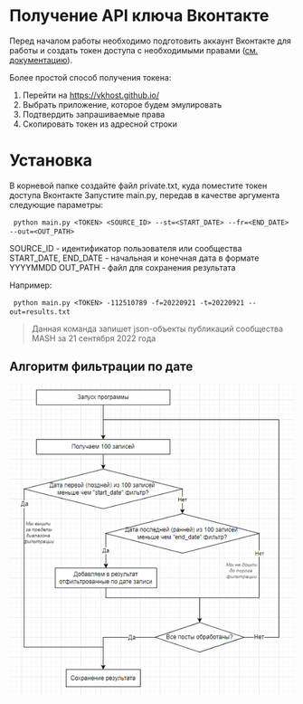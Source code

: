 
# Получение API ключа Вконтакте
Перед началом работы необходимо подготовить аккаунт Вконтакте для работы и создать токен доступа с необходимыми правами ([см. документацию](https://dev.vk.com/api/getting-started#%D0%90%D0%B2%D1%82%D0%BE%D1%80%D0%B8%D0%B7%D0%B0%D1%86%D0%B8%D1%8F%20%D0%BF%D0%BE%D0%BB%D1%8C%D0%B7%D0%BE%D0%B2%D0%B0%D1%82%D0%B5%D0%BB%D1%8F)). 

Более простой способ получения токена: 

 1. Перейти на https://vkhost.github.io/
 2. Выбрать приложение, которое будем эмулировать
 3. Подтвердить запрашиваемые права
 4. Скопировать токен из адресной строки



# Установка

В корневой папке создайте файл private.txt, куда поместите токен доступа Вконтакте
Запустите main.py, передав в качестве аргумента следующие параметры:
 

     python main.py <TOKEN> <SOURCE_ID> --st=<START_DATE> --fr=<END_DATE> --out=<OUT_PATH>
    
 SOURCE_ID - идентификатор пользователя или сообщества
 START_DATE, END_DATE - начальная и конечная дата в формате YYYYMMDD
 OUT_PATH - файл для сохранения результата


Например:

     python main.py <TOKEN> -112510789 -f=20220921 -t=20220921 --out=results.txt

> Данная команда запишет json-объекты публикаций сообщества MASH за 21 сентября 2022 года

## Алгоритм фильтрации по дате
![enter image description here](doc/images/diagram.png)
